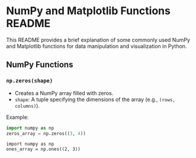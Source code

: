 # NumPy and Matplotlib Functions README

This README provides a brief explanation of some commonly used NumPy and Matplotlib functions for data manipulation and visualization in Python.

## NumPy Functions

### `np.zeros(shape)`

- Creates a NumPy array filled with zeros.
- `shape`: A tuple specifying the dimensions of the array (e.g., `(rows, columns)`).

Example:
```python
import numpy as np
zeros_array = np.zeros((3, 4))
```

```
import numpy as np
ones_array = np.ones((2, 3))
```




